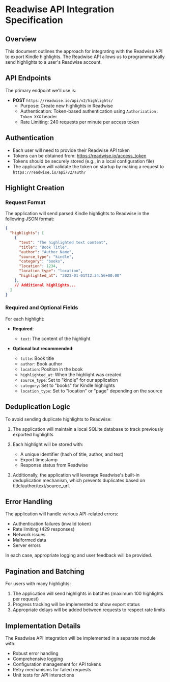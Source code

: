 # Readwise API Integration Specification

## Overview

This document outlines the approach for integrating with the Readwise API to export Kindle highlights. The Readwise API allows us to programmatically send highlights to a user's Readwise account.

## API Endpoints

The primary endpoint we'll use is:

- **POST** `https://readwise.io/api/v2/highlights/`
  - Purpose: Create new highlights in Readwise
  - Authentication: Token-based authentication using `Authorization: Token XXX` header
  - Rate Limiting: 240 requests per minute per access token

## Authentication

- Each user will need to provide their Readwise API token
- Tokens can be obtained from: https://readwise.io/access_token
- Tokens should be securely stored (e.g., in a local configuration file)
- The application will validate the token on startup by making a request to `https://readwise.io/api/v2/auth/`

## Highlight Creation

### Request Format

The application will send parsed Kindle highlights to Readwise in the following JSON format:

```json
{
  "highlights": [
    {
      "text": "The highlighted text content",
      "title": "Book Title",
      "author": "Author Name",
      "source_type": "kindle",
      "category": "books",
      "location": 1234,
      "location_type": "location",
      "highlighted_at": "2023-01-01T12:34:56+00:00"
    },
    // Additional highlights...
  ]
}
```

### Required and Optional Fields

For each highlight:

- **Required**:
  - `text`: The content of the highlight

- **Optional but recommended**:
  - `title`: Book title
  - `author`: Book author
  - `location`: Position in the book
  - `highlighted_at`: When the highlight was created
  - `source_type`: Set to "kindle" for our application
  - `category`: Set to "books" for Kindle highlights
  - `location_type`: Set to "location" or "page" depending on the source

## Deduplication Logic

To avoid sending duplicate highlights to Readwise:

1. The application will maintain a local SQLite database to track previously exported highlights
2. Each highlight will be stored with:
   - A unique identifier (hash of title, author, and text)
   - Export timestamp
   - Response status from Readwise

3. Additionally, the application will leverage Readwise's built-in deduplication mechanism, which prevents duplicates based on title/author/text/source_url.

## Error Handling

The application will handle various API-related errors:

- Authentication failures (invalid token)
- Rate limiting (429 responses)
- Network issues
- Malformed data
- Server errors

In each case, appropriate logging and user feedback will be provided.

## Pagination and Batching

For users with many highlights:

1. The application will send highlights in batches (maximum 100 highlights per request)
2. Progress tracking will be implemented to show export status
3. Appropriate delays will be added between requests to respect rate limits

## Implementation Details

The Readwise API integration will be implemented in a separate module with:

- Robust error handling
- Comprehensive logging
- Configuration management for API tokens
- Retry mechanisms for failed requests
- Unit tests for API interactions
